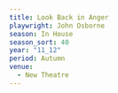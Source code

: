 ```yaml
---
title: Look Back in Anger
playwright: John Osborne
season: In House
season_sort: 40
year: "11_12"
period: Autumn
venue:
  - New Theatre
---
```

